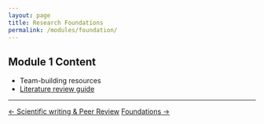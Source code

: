 ```yaml
---
layout: page
title: Research Foundations
permalink: /modules/foundation/
---
```

## Module 1 Content
- Team-building resources
- [Literature review guide](link)
---

<div class="module-nav">
  <a href="/Bioinspired-Communication-Ethics/modules/proposal/" class="btn">← Scientific writing & Peer Review</a>
  <a href="/Bioinspired-Communication-Ethics/modules/ethics/" class="btn">Foundations →</a>
</div>
